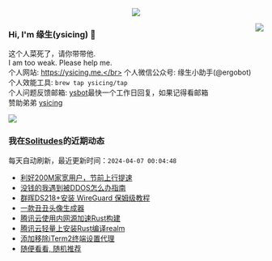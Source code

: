 <p align="center">
    <img align="center" src="https://github-profile-trophy.vercel.app/?username=ysicing&title=Star,Follower,Commit,Issue" style="max-width:100%;">
</p>

<img align="right" src="https://github-readme-stats.vercel.app/api?username=ysicing&show_icons=true&icon_color=805AD5&text_color=718096&bg_color=ffffff&hide_title=true" />


### Hi, I'm 缘生(ysicing) 👋

<!--
**ysicing/ysicing** is a ✨ _special_ ✨ repository because its `README.md` (this file) appears on your GitHub profile.

Here are some ideas to get you started:

- 🔭 I’m currently working on ...
- 🌱 I’m currently learning ...
- 👯 I’m looking to collaborate on ...
- 🤔 I’m looking for help with ...
- 💬 Ask me about ...
- 📫 How to reach me: ...
- 😄 Pronouns: ...
- ⚡ Fun fact: ...
- 🌈 I'm currently working on ... 😎
- 🐳 I’m currently learning go\k8s source code. 😅
- 🤔 I'm thinking about how to make more more money 😁.
- 💬 Ask me about `lao biao`
- 📫 How to reach me: mail [i@ysicing.me](mailto:i@ysicing.me) or blog [ysicing.me](https://ysicing.me) 
- sponsor: [ysicing](https://afdian.net/@ysicing)

-->

这个人菜死了，请你带带他.</br>
I am too weak. Please help me.</br>
个人网站: https://ysicing.me.</br>
个人微信公众号: 缘生小助手(@ergobot)</br>
个人效能工具: `brew tap ysicing/tap`</br>
个人问题反馈邮箱:  [ysbot](mailto:ysbot@12306.work)最快一个工作日回复，如果记得看邮箱</br>
赞助弟弟 [ysicing](https://sponsor.ysicing.net/)

![](https://komarev.com/ghpvc/?username=ysicing&color=green)

<!--events start -->

### 我在[Solitudes](https://ysicing.me)的近期动态

每天自动刷新，最近更新时间：`2024-04-07 00:04:48`

*  [利好200M家宽用户，节前上行提速](https://ysicing.me/bb/yd-t-3328-2023/v1)
*  [没钱的我遇到被DDOS怎么办指南](https://ysicing.me/fake-ddos/v1)
*  [群晖DS218+安装 WireGuard 保姆级教程](https://ysicing.me/wireguard-working-nas-dsm7/v1)
*  [一款丑丑头像生成器](https://ysicing.me/tools/ugly-avatar/v1)
*  [腾讯云使用内网源加速Rust构建](https://ysicing.me/qcloud-rust-mirrors/v1)
*  [腾讯云轻量上安装Rust编译realm](https://ysicing.me/qcloud-rust/v1)
*  [添加移除iTerm2终端设置代理](https://ysicing.me/iterm2-proxy/v1)
*  [随便看看, 随机推荐](https://ysicing.me/random/)


<!--events end -->
